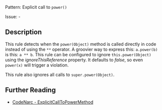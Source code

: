 Pattern: Explicit call to `power()`

Issue: -

## Description

This rule detects when the `power(Object)` method is called directly in code instead of using the `**` operator. A groovier way to express this: `a.power(b)` is this: `a ** b`. This rule can be configured to ignore `this.power(Object)` using the *ignoreThisReference* property. It defaults to *false*, so even `power(x)` will trigger a violation.

This rule also ignores all calls to `super.power(Object)`.

## Further Reading

* [CodeNarc - ExplicitCallToPowerMethod](http://codenarc.sourceforge.net/codenarc-rules-groovyism.html#ExplicitCallToPowerMethod)